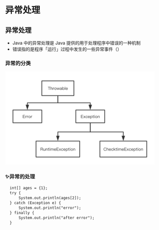 # 异常处理

## 异常处理

* Java 中的异常处理是 Java 提供的用于处理程序中错误的一种机制
* 错误指的是程序「运行」过程中发生的一些异常事件（） 

### **异常的分类**

![](.gitbook/assets/exception-type.png)

### **✨异常的处理**

```text
  int[] ages = {1};
  try {
      System.out.println(ages[2]);
  } catch (Exception e) {
      System.out.println("error");
  } finally {
      System.out.println("after error");
  }
```

